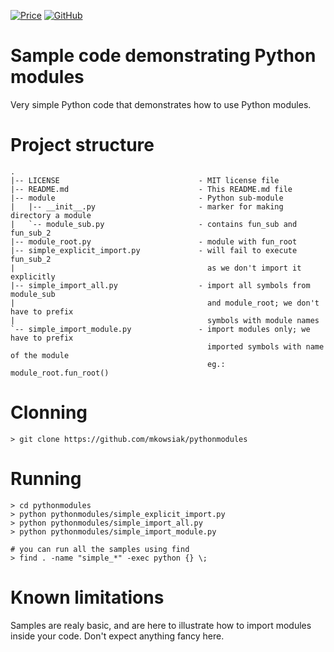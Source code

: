 [![Price](https://img.shields.io/badge/price-FREE-0098f7.svg)](https://github.com/mkowsiak/pythonmodules/blob/master/LICENSE.md)
[![GitHub](https://img.shields.io/github/license/mashape/apistatus.svg)](https://github.com/mkowsiak/pythonmodules/blob/master/LICENSE.md)
# Sample code demonstrating Python modules

Very simple Python code that demonstrates how to use Python modules.

# Project structure

    .
    |-- LICENSE                               - MIT license file
    |-- README.md                             - This README.md file
    |-- module                                - Python sub-module
    |   |-- __init__.py                       - marker for making directory a module
    |   `-- module_sub.py                     - contains fun_sub and fun_sub_2
    |-- module_root.py                        - module with fun_root
    |-- simple_explicit_import.py             - will fail to execute fun_sub_2
    |                                           as we don't import it explicitly
    |-- simple_import_all.py                  - import all symbols from module_sub
    |                                           and module_root; we don't have to prefix
    |                                           symbols with module names
    `-- simple_import_module.py               - import modules only; we have to prefix
                                                imported symbols with name of the module
                                                eg.: module_root.fun_root()
# Clonning

    > git clone https://github.com/mkowsiak/pythonmodules

# Running

    > cd pythonmodules
    > python pythonmodules/simple_explicit_import.py
    > python pythonmodules/simple_import_all.py
    > python pythonmodules/simple_import_module.py
   
    # you can run all the samples using find
    > find . -name "simple_*" -exec python {} \;

# Known limitations

Samples are realy basic, and are here to illustrate how to import modules inside your code. Don't expect anything fancy here.

